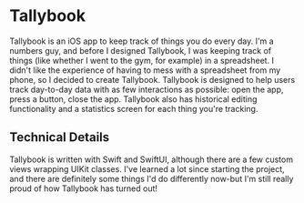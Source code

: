# Tallybook
Tallybook is an iOS app to keep track of things you do every day.
I'm a numbers guy, and before I designed Tallybook, I was keeping track of things (like whether I went to the gym, for example) in a spreadsheet.
I didn't like the experience of having to mess with a spreadsheet from my phone, so I decided to create Tallybook.
Tallybook is designed to help users track day-to-day data with as few interactions as possible: open the app, press a button, close the app.
Tallybook also has historical editing functionality and a statistics screen for each thing you're tracking.

## Technical Details
Tallybook is written with Swift and SwiftUI, although there are a few custom views wrapping UIKit classes.
I've learned a lot since starting the project, and there are definitely some things I'd do differently now-but I'm still really proud of how Tallybook has turned out!